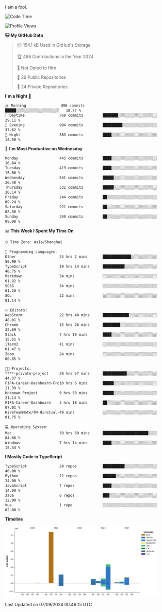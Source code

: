 I am a fool.

<!--START_SECTION:waka-->
![Code Time](http://img.shields.io/badge/Code%20Time-1%2C794%20hrs%2052%20mins-blue)

![Profile Views](http://img.shields.io/badge/Profile%20Views-1-blue)

**🐱 My GitHub Data** 

> 📦 154.1 kB Used in GitHub's Storage 
 > 
> 🏆 486 Contributions in the Year 2024
 > 
> 🚫 Not Opted to Hire
 > 
> 📜 29 Public Repositories 
 > 
> 🔑 24 Private Repositories 
 > 
**I'm a Night 🦉** 

```text
🌞 Morning                496 commits         █████░░░░░░░░░░░░░░░░░░░░   18.77 % 
🌆 Daytime                769 commits         ███████░░░░░░░░░░░░░░░░░░   29.11 % 
🌃 Evening                994 commits         █████████░░░░░░░░░░░░░░░░   37.62 % 
🌙 Night                  383 commits         ████░░░░░░░░░░░░░░░░░░░░░   14.50 % 
```
📅 **I'm Most Productive on Wednesday** 

```text
Monday                   445 commits         ████░░░░░░░░░░░░░░░░░░░░░   16.84 % 
Tuesday                  419 commits         ████░░░░░░░░░░░░░░░░░░░░░   15.86 % 
Wednesday                541 commits         █████░░░░░░░░░░░░░░░░░░░░   20.48 % 
Thursday                 532 commits         █████░░░░░░░░░░░░░░░░░░░░   20.14 % 
Friday                   244 commits         ██░░░░░░░░░░░░░░░░░░░░░░░   09.24 % 
Saturday                 221 commits         ██░░░░░░░░░░░░░░░░░░░░░░░   08.36 % 
Sunday                   240 commits         ██░░░░░░░░░░░░░░░░░░░░░░░   09.08 % 
```


📊 **This Week I Spent My Time On** 

```text
🕑︎ Time Zone: Asia/Shanghai

💬 Programming Languages: 
Other                    24 hrs 2 mins       █████████████░░░░░░░░░░░░   50.90 % 
TypeScript               19 hrs 14 mins      ██████████░░░░░░░░░░░░░░░   40.75 % 
Markdown                 54 mins             ░░░░░░░░░░░░░░░░░░░░░░░░░   01.92 % 
SCSS                     34 mins             ░░░░░░░░░░░░░░░░░░░░░░░░░   01.20 % 
SQL                      32 mins             ░░░░░░░░░░░░░░░░░░░░░░░░░   01.14 % 

🔥 Editors: 
WebStorm                 22 hrs 40 mins      ████████████░░░░░░░░░░░░░   48.01 % 
Chrome                   15 hrs 26 mins      ████████░░░░░░░░░░░░░░░░░   32.69 % 
Slack                    7 hrs 19 mins       ████░░░░░░░░░░░░░░░░░░░░░   15.51 % 
iTerm2                   41 mins             ░░░░░░░░░░░░░░░░░░░░░░░░░   01.47 % 
Zoom                     24 mins             ░░░░░░░░░░░░░░░░░░░░░░░░░   00.85 % 

🐱‍💻 Projects: 
****-private-project     20 hrs 57 mins      ███████████░░░░░░░░░░░░░░   44.37 % 
FIFA-Career-Dashboard-Fro10 hrs 6 mins       █████░░░░░░░░░░░░░░░░░░░░   21.39 % 
Unknown Project          9 hrs 58 mins       █████░░░░░░░░░░░░░░░░░░░░   21.14 % 
FIFA-Career-Dashboard    3 hrs 18 mins       ██░░░░░░░░░░░░░░░░░░░░░░░   07.01 % 
HireTeamMate/TM-Hiretual-49 mins             ░░░░░░░░░░░░░░░░░░░░░░░░░   01.75 % 

💻 Operating System: 
Mac                      39 hrs 59 mins      █████████████████████░░░░   84.66 % 
Windows                  7 hrs 14 mins       ████░░░░░░░░░░░░░░░░░░░░░   15.34 % 
```

**I Mostly Code in TypeScript** 

```text
TypeScript               20 repos            ██████████░░░░░░░░░░░░░░░   40.00 % 
Python                   12 repos            ██████░░░░░░░░░░░░░░░░░░░   24.00 % 
JavaScript               7 repos             ████░░░░░░░░░░░░░░░░░░░░░   14.00 % 
Java                     6 repos             ███░░░░░░░░░░░░░░░░░░░░░░   12.00 % 
Vue                      1 repo              ░░░░░░░░░░░░░░░░░░░░░░░░░   02.00 % 
```



**Timeline**

![Lines of Code chart](https://raw.githubusercontent.com/VeejaLiu/VeejaLiu/master/assets/bar_graph.png)


 Last Updated on 07/09/2024 00:49:15 UTC
<!--END_SECTION:waka-->
